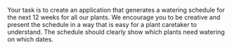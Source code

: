 Your task is to create an application that generates a watering schedule for the next 12  weeks for all our plants. We encourage you to be creative and present the schedule in a  way that is easy for a plant caretaker to understand. The schedule should clearly show  which plants need watering on which dates. 
